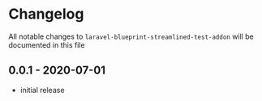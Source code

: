 # Changelog

All notable changes to `laravel-blueprint-streamlined-test-addon` will be documented in this file

## 0.0.1 - 2020-07-01

- initial release
